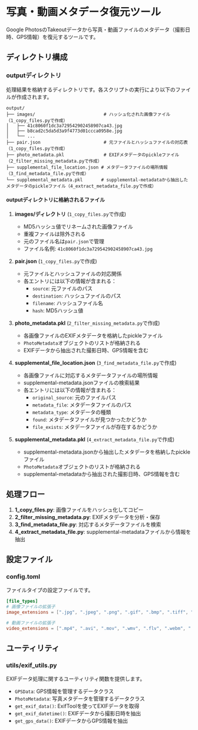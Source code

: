 # 写真・動画メタデータ復元ツール

Google PhotosのTakeoutデータから写真・動画ファイルのメタデータ（撮影日時、GPS情報）を復元するツールです。

## ディレクトリ構成

### outputディレクトリ
処理結果を格納するディレクトリです。各スクリプトの実行により以下のファイルが作成されます。

```
output/
├── images/                          # ハッシュ化された画像ファイル（1_copy_files.pyで作成）
│   ├── 41c8060f1dc3a729542902458907ca43.jpg
│   ├── b8cad2c5da5d3a9f4773d01ccca0958e.jpg
│   └── ...
├── pair.json                        # 元ファイルとハッシュファイルの対応表（1_copy_files.pyで作成）
├── photo_metadata.pkl               # EXIFメタデータのpickleファイル（2_filter_missing_metadata.pyで作成）
├── supplemental_file_location.json # メタデータファイルの場所情報（3_find_metadata_file.pyで作成）
└── supplemental_metadata.pkl       # supplemental-metadataから抽出したメタデータのpickleファイル（4_extract_metadata_file.pyで作成）
```

#### outputディレクトリに格納されるファイル

1. **images/ディレクトリ** (`1_copy_files.py`で作成)
   - MD5ハッシュ値でリネームされた画像ファイル
   - 重複ファイルは除外される
   - 元のファイル名は`pair.json`で管理
   - ファイル名例: `41c8060f1dc3a729542902458907ca43.jpg`

2. **pair.json** (`1_copy_files.py`で作成)
   - 元ファイルとハッシュファイルの対応関係
   - 各エントリには以下の情報が含まれる：
     - `source`: 元ファイルのパス
     - `destination`: ハッシュファイルのパス
     - `filename`: ハッシュファイル名
     - `hash`: MD5ハッシュ値

3. **photo_metadata.pkl** (`2_filter_missing_metadata.py`で作成)
   - 各画像ファイルのEXIFメタデータを格納したpickleファイル
   - `PhotoMetadata`オブジェクトのリストが格納される
   - EXIFデータから抽出された撮影日時、GPS情報を含む

4. **supplemental_file_location.json** (`3_find_metadata_file.py`で作成)
   - 各画像ファイルに対応するメタデータファイルの場所情報
   - supplemental-metadata.jsonファイルの検索結果
   - 各エントリには以下の情報が含まれる：
     - `original_source`: 元のファイルパス
     - `metadata_file`: メタデータファイルのパス
     - `metadata_type`: メタデータの種類
     - `found`: メタデータファイルが見つかったかどうか
     - `file_exists`: メタデータファイルが存在するかどうか

5. **supplemental_metadata.pkl** (`4_extract_metadata_file.py`で作成)
   - supplemental-metadata.jsonから抽出したメタデータを格納したpickleファイル
   - `PhotoMetadata`オブジェクトのリストが格納される
   - supplemental-metadataから抽出された撮影日時、GPS情報を含む

## 処理フロー

1. **1_copy_files.py**: 画像ファイルをハッシュ化してコピー
2. **2_filter_missing_metadata.py**: EXIFメタデータを分析・保存
3. **3_find_metadata_file.py**: 対応するメタデータファイルを検索
4. **4_extract_metadata_file.py**: supplemental-metadataファイルから情報を抽出

## 設定ファイル

### config.toml
ファイルタイプの設定ファイルです。

```toml
[file_types]
# 画像ファイルの拡張子
image_extensions = [".jpg", ".jpeg", ".png", ".gif", ".bmp", ".tiff", ".webp", ".heic", ".raw", ...]

# 動画ファイルの拡張子  
video_extensions = [".mp4", ".avi", ".mov", ".wmv", ".flv", ".webm", ".mkv", ...]
```

## ユーティリティ

### utils/exif_utils.py
EXIFデータ処理に関するユーティリティ関数を提供します。

- `GPSData`: GPS情報を管理するデータクラス
- `PhotoMetadata`: 写真メタデータを管理するデータクラス
- `get_exif_data()`: ExifToolを使ってEXIFデータを取得
- `get_exif_datetime()`: EXIFデータから撮影日時を抽出
- `get_gps_data()`: EXIFデータからGPS情報を抽出
